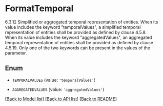 # FormatTemporal

6.3.12 Simplified or aggregated temporal representation of entities.  When its value includes the keyword \"temporalValues\", a simplified temporal representation of entities shall be provided as defined by clause 4.5.8.  When its value includes the keyword \"aggregatedValues\", an aggregated temporal representation of entities shall be provided as defined by clause 4.5.19.  Only one of the two keywords can be present in the values of the parameter. 

## Enum

* `TEMPORALVALUES` (value: `'temporalValues'`)

* `AGGREGATEDVALUES` (value: `'aggregatedValues'`)

[[Back to Model list]](../README.md#documentation-for-models) [[Back to API list]](../README.md#documentation-for-api-endpoints) [[Back to README]](../README.md)


